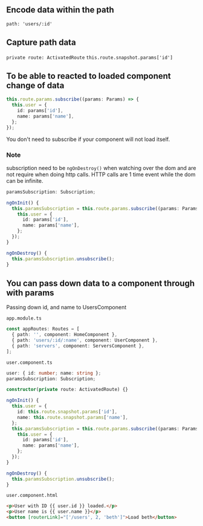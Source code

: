 ## Encode data within the path

`path: 'users/:id'`

## Capture path data

`private route: ActivatedRoute`
`this.route.snapshot.params['id']`

## To be able to reacted to loaded component change of data

```ts
this.route.params.subscribe((params: Params) => {
  this.user = {
    id: params['id'],
    name: params['name'],
  };
});
```

You don't need to subscribe if your component will not load itself.

### Note 


subscription need to be `ngOnDestroy()` when watching over the dom and are not require when doing http calls. HTTP calls are 1 time event while the dom can be infinite. 

```ts
paramsSubscription: Subscription;

ngOnInit() {
  this.paramsSubscription = this.route.params.subscribe((params: Params) => {
    this.user = {
      id: params['id'],
      name: params['name'],
    };
  });
}

ngOnDestroy() {
  this.paramsSubscription.unsubscribe();
}
```

## You can pass down data to a component through with params

Passing down id, and name to UsersComponent

`app.module.ts`

```ts
const appRoutes: Routes = [
  { path: '', component: HomeComponent },
  { path: 'users/:id/:name', component: UserComponent },
  { path: 'servers', component: ServersComponent },
];
```

`user.component.ts`

```ts
user: { id: number; name: string };
paramsSubscription: Subscription;

constructor(private route: ActivatedRoute) {}

ngOnInit() {
  this.user = {
    id: this.route.snapshot.params['id'],
    name: this.route.snapshot.params['name'],
  };
  this.paramsSubscription = this.route.params.subscribe((params: Params) => {
    this.user = {
      id: params['id'],
      name: params['name'],
    };
  });
}

ngOnDestroy() {
  this.paramsSubscription.unsubscribe();
}
```

`user.component.html`

```html
<p>User with ID {{ user.id }} loaded.</p>
<p>User name is {{ user.name }}</p>
<button [routerLink]="['/users', 2, 'beth']">Load beth</button>
```

